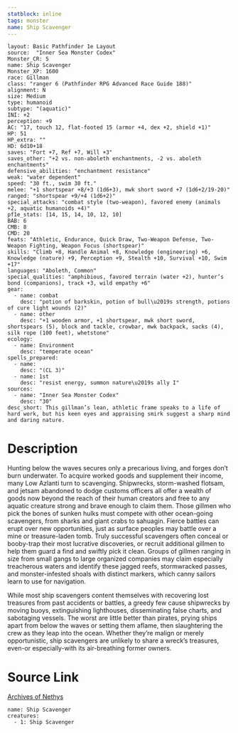 ```yaml
---
statblock: inline
tags: monster
name: Ship Scavenger
---
```

```statblock
layout: Basic Pathfinder 1e Layout
source:  "Inner Sea Monster Codex"
Monster_CR: 5
name: Ship Scavenger
Monster_XP: 1600
race: Gillman
class: "ranger 6 (Pathfinder RPG Advanced Race Guide 188)"
alignment: N
size: Medium
type: humanoid
subtype: "(aquatic)"
INI: +2
perception: +9
AC: "17, touch 12, flat-footed 15 (armor +4, dex +2, shield +1)"
HP: 51
HP_extra: ""
HD: 6d10+18
saves: "Fort +7, Ref +7, Will +3"
saves_other: "+2 vs. non-aboleth enchantments, -2 vs. aboleth enchantments"
defensive_abilities: "enchantment resistance"
weak: "water dependent"
speed: "30 ft., swim 30 ft."
melee: "+1 shortspear +8/+3 (1d6+3), mwk short sword +7 (1d6+2/19-20)"
ranged: "shortspear +9/+4 (1d6+2)"
special_attacks: "combat style (two-weapon), favored enemy (animals +2, aquatic humanoids +4)"
pf1e_stats: [14, 15, 14, 10, 12, 10]
BAB: 6
CMB: 8
CMD: 20
feats: "Athletic, Endurance, Quick Draw, Two-Weapon Defense, Two-Weapon Fighting, Weapon Focus (shortspear)"
skills: "Climb +8, Handle Animal +8, Knowledge (engineering) +6, Knowledge (nature) +9, Perception +9, Stealth +10, Survival +10, Swim +17"
languages: "Aboleth, Common"
special_qualities: "amphibious, favored terrain (water +2), hunter’s bond (companions), track +3, wild empathy +6"
gear:
  - name: combat
    desc: "potion of barkskin, potion of bull\u2019s strength, potions of cure light wounds (2)"
  - name: other
    desc: "+1 wooden armor, +1 shortspear, mwk short sword, shortspears (5), block and tackle, crowbar, mwk backpack, sacks (4), silk rope (100 feet), whetstone"
ecology:
  - name: Environment
    desc: "temperate ocean"
spells_prepared:
  - name:
    desc: "(CL 3)"
  - name: 1st
    desc: "resist energy, summon nature\u2019s ally I"
sources:
  - name: "Inner Sea Monster Codex"
    desc: "30"
desc_short: This gillman’s lean, athletic frame speaks to a life of hard work, but his keen eyes and appraising smirk suggest a sharp mind and daring nature.
```
# Description
Hunting below the waves secures only a precarious living, and forges don’t burn underwater. To acquire worked goods and supplement their income, many Low Azlanti turn to scavenging. Shipwrecks, storm-washed flotsam, and jetsam abandoned to dodge customs officers all offer a wealth of goods now beyond the reach of their human creators and free to any aquatic creature strong and brave enough to claim them. Those gillmen who pick the bones of sunken hulks must compete with other ocean-going scavengers, from sharks and giant crabs to sahuagin. Fierce battles can erupt over new opportunities, just as surface peoples may battle over a mine or treasure-laden tomb. Truly successful scavengers often conceal or booby-trap their most lucrative discoveries, or recruit additional gillmen to help them guard a find and swiftly pick it clean. Groups of gillmen ranging in size from small gangs to large organized companies may claim especially treacherous waters and identify these jagged reefs, stormwracked passes, and monster-infested shoals with distinct markers, which canny sailors learn to use for navigation.

While most ship scavengers content themselves with recovering lost treasures from past accidents or battles, a greedy few cause shipwrecks by moving buoys, extinguishing lighthouses, disseminating false charts, and sabotaging vessels. The worst are little better than pirates, prying ships apart from below the waves or setting them aflame, then slaughtering the crew as they leap into the ocean. Whether they’re malign or merely opportunistic, ship scavengers are unlikely to share a wreck’s treasures, even-or especially-with its air-breathing former owners.
# Source Link
[Archives of Nethys](https://aonprd.com/MonsterDisplay.aspx?ItemName=Ship%20Scavenger)
```encounter-table
name: Ship Scavenger
creatures:
  - 1: Ship Scavenger
```
